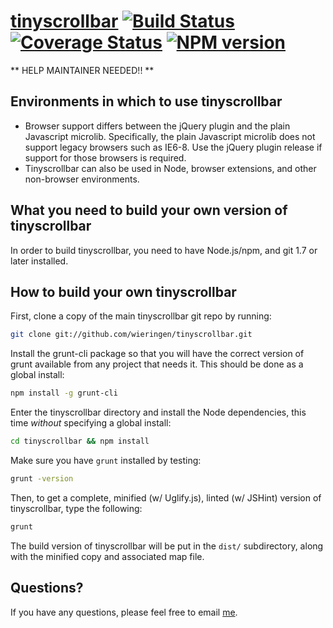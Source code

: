 [tinyscrollbar](http://baijs.com/tinyscrollbar) [![Build Status][travis-image]][travis-url] [![Coverage Status][coveralls-image]][coveralls-url] [![NPM version][npm-image]][npm-url]
==================================================

** HELP MAINTAINER NEEDED!! **

Environments in which to use tinyscrollbar
--------------------------------------

- Browser support differs between the jQuery plugin and the plain Javascript microlib. Specifically, the plain Javascript microlib does not support legacy browsers such as IE6-8. Use the jQuery plugin release if support for those browsers is required.
- Tinyscrollbar can also be used in Node, browser extensions, and other non-browser environments.

What you need to build your own version of tinyscrollbar
--------------------------------------

In order to build tinyscrollbar, you need to have Node.js/npm, and git 1.7 or later installed.


How to build your own tinyscrollbar
----------------------------

First, clone a copy of the main tinyscrollbar git repo by running:

```bash
git clone git://github.com/wieringen/tinyscrollbar.git
```

Install the grunt-cli package so that you will have the correct version of grunt available from any project that needs it. This should be done as a global install:

```bash
npm install -g grunt-cli
```

Enter the tinyscrollbar directory and install the Node dependencies, this time *without* specifying a global install:

```bash
cd tinyscrollbar && npm install
```

Make sure you have `grunt` installed by testing:

```bash
grunt -version
```

Then, to get a complete, minified (w/ Uglify.js), linted (w/ JSHint) version of tinyscrollbar, type the following:

```bash
grunt
```

The build version of tinyscrollbar will be put in the `dist/` subdirectory, along with the minified copy and associated map file.


Questions?
----------

If you have any questions, please feel free to email [me](mailto:wieringen@gmail.com).

[travis-image]: https://travis-ci.org/wieringen/tinyscrollbar.svg?branch=master
[travis-url]: https://travis-ci.org/wieringen/tinyscrollbar

[coveralls-image]: https://img.shields.io/coveralls/wieringen/tinyscrollbar/master.svg
[coveralls-url]: https://coveralls.io/r/wieringen/tinyscrollbar?branch=master

[npm-image]: https://badge.fury.io/js/tinyscrollbar.png
[npm-url]: http://badge.fury.io/js/tinyscrollbar


